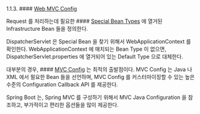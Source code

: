 
1.1.3. #### [Web MVC Config](https://docs.spring.io/spring/docs/current/spring-framework-reference/web.html#mvc-servlet-config)

Request 를 처리하는데 필요한 #### [Special Bean Types](https://docs.spring.io/spring/docs/current/spring-framework-reference/web.html#mvc-servlet-special-bean-types) 에 열거된 Infrastructure Bean 들을 정의한다.

DispatcherServlet 은 Special Bean 을 찾기 위해서 WebApplicationContext 를 확인한다.
WebApplicationContext 에 매치되는 Bean Type 이 없으면, DispatcherServlet.properties 에 열거되어 있는 Default Type 으로 대체한다. 

대부분의 경우, #### [MVC Config](https://docs.spring.io/spring/docs/current/spring-framework-reference/web.html#mvc-config) 는 최적의 출발점이다. 
MVC Config 는 Java 나 XML 에서 필요한 Bean 들을 선언하며, MVC Config 를 커스터마이징할 수 있는 높은 수준의 Configuration Callback API 를 제공한다.

Spring Boot 는, Spring MVC 를 구성하기 위해서 MVC Java Configuration 을 참조하고, 부가적이고 편리한 옵션들을 많이 제공한다.
